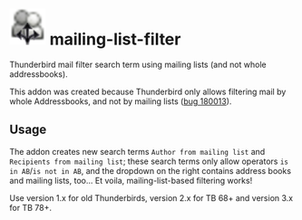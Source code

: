 # ![mailing-list-filter](dev/icon.png) mailing-list-filter

Thunderbird mail filter search term using mailing lists (and not whole addressbooks).

This addon was created because Thunderbird only allows filtering mail by whole Addressbooks, and not by mailing lists ([bug 180013](https://bugzilla.mozilla.org/show_bug.cgi?id=180013)).

## Usage

The addon creates new search terms `Author from mailing list` and `Recipients from mailing list`; these search terms only allow operators `is in AB`/`is not in AB`, and the dropdown on the right contains address books and mailing lists, too... Et voila, mailing-list-based filtering works!

Use version 1.x for old Thunderbirds, version 2.x for TB 68+ and version 3.x for TB 78+.
